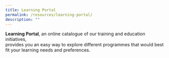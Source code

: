 ```yaml
---
title: Learning Portal
permalink: /resources/learning-portal/
description: ""
---
```

**Learning Portal**, an online catalogue of our training and education initiatives,  
provides you an easy way to explore different programmes that would best fit your learning needs and preferences.

